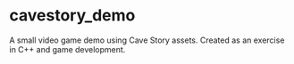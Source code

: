 # cavestory_demo
A small video game demo using Cave Story assets. Created as an exercise in C++ and game development.
